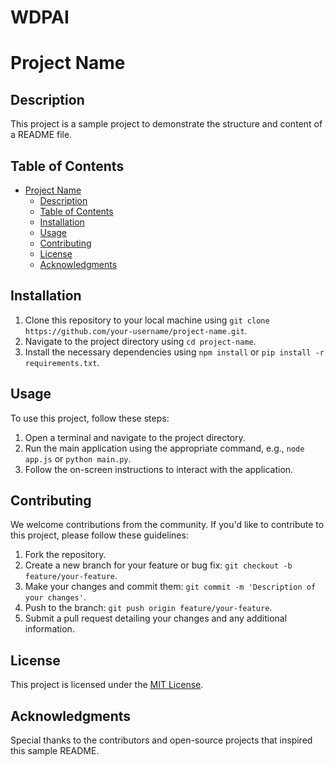 # WDPAI
# Project Name

## Description

This project is a sample project to demonstrate the structure and content of a README file.

## Table of Contents

- [Project Name](#project-name)
  - [Description](#description)
  - [Table of Contents](#table-of-contents)
  - [Installation](#installation)
  - [Usage](#usage)
  - [Contributing](#contributing)
  - [License](#license)
  - [Acknowledgments](#acknowledgments)

## Installation

1. Clone this repository to your local machine using `git clone https://github.com/your-username/project-name.git`.
2. Navigate to the project directory using `cd project-name`.
3. Install the necessary dependencies using `npm install` or `pip install -r requirements.txt`.

## Usage

To use this project, follow these steps:

1. Open a terminal and navigate to the project directory.
2. Run the main application using the appropriate command, e.g., `node app.js` or `python main.py`.
3. Follow the on-screen instructions to interact with the application.

## Contributing

We welcome contributions from the community. If you'd like to contribute to this project, please follow these guidelines:

1. Fork the repository.
2. Create a new branch for your feature or bug fix: `git checkout -b feature/your-feature`.
3. Make your changes and commit them: `git commit -m 'Description of your changes'`.
4. Push to the branch: `git push origin feature/your-feature`.
5. Submit a pull request detailing your changes and any additional information.

## License

This project is licensed under the [MIT License](LICENSE).

## Acknowledgments

Special thanks to the contributors and open-source projects that inspired this sample README.
